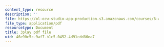 ```yaml
---
content_type: resource
description: ''
file: https://ol-ocw-studio-app-production.s3.amazonaws.com/courses/6-450-principles-of-digital-communications-i-fall-2006/46e90c5c9af7b1c504524d91cdd86ea7_dSviy9E6Pz0.pdf
file_type: application/pdf
resourcetype: Document
title: 3play pdf file
uid: 46e90c5c-9af7-b1c5-0452-4d91cdd86ea7
---
```

